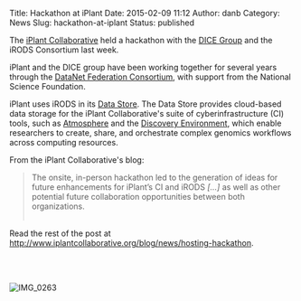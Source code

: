 Title: Hackathon at iPlant
Date: 2015-02-09 11:12
Author: danb
Category: News
Slug: hackathon-at-iplant
Status: published

The [iPlant Collaborative](http://www.iplantcollaborative.org/) held a
hackathon with the [DICE Group](http://dice.unc.edu/) and the iRODS
Consortium last week.  
<!--more-->

iPlant and the DICE group have been working together for several years
through the [DataNet Federation Consortium](http://datafed.org/), with
support from the National Science Foundation.

iPlant uses iRODS in its [Data
Store](http://www.iplantcollaborative.org/ci/data-store). The Data Store
provides cloud-based data storage for the iPlant Collaborative's suite
of cyberinfrastructure (CI) tools, such as
[Atmosphere](https://atmo.iplantcollaborative.org/login/) and the
[Discovery
Environment](http://www.iplantcollaborative.org/ci/discovery-environment),
which enable researchers to create, share, and orchestrate complex
genomics workflows across computing resources.

From the iPlant Collaborative's blog:

> The onsite, in-person hackathon led to the generation of ideas for
> future enhancements for iPlant’s CI and iRODS *[...]* as well as other
> potential future collaboration opportunities between both
> organizations.  
>    

Read the rest of the post at
<http://www.iplantcollaborative.org/blog/news/hosting-hackathon>.

  
   
   
  

![IMG\_0263](./theme/uploads/2015/02/IMG_0263-1024x414.jpg)

